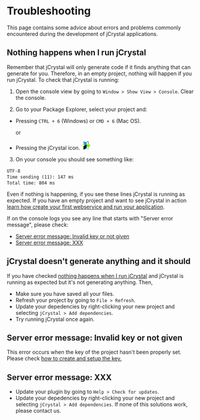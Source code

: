 # Troubleshooting

This page contains some advice about errors and problems commonly encountered during the development of jCrystal applications.

## Nothing happens when I run jCrystal

Remember that jCrystal will only generate code if it finds anything that can generate for you. Therefore, in an empty project, nothing will happen if you run jCrystal. 
To check that jCrystal is running:

1. Open the console view by going to `Window > Show View > Console`. Clear the console. 

2. Go to your Package Explorer, select your project and: 
- Pressing  `CTRL + 6` (Windows) or `CMD + 6` (Mac OS).

    or
- Pressing the jCrystal icon. <img src="../images/logo_min.png" alt="jCrystal Logo">

3. On your console you should see something like:

```
UTF-8
Time sending (11): 147 ms
Total time: 804 ms
```

Even if nothing is happening, if you see these lines jCrystal is running as expected. If you have an empty project and want to see jCrystal in action [learn how create your first webservice and run your application](run_test.md). 

If on the console logs you see any line that starts with "Server error message", please check: 
- [Server error message: Invalid key or not given](#server-error-message-invalid-key-or-not-given)
- [Server error message: XXX](#server-error-message-xxx)


## jCrystal doesn't generate anything and it should
If you have checked [nothing happens when I run jCrystal](#nothing-happens-when-i-run-jcrystal) and jCrystal is running as expected but it's not generating anything. Then,

- Make sure you have saved all your files.
- Refresh your project by going to `File > Refresh`.
- Update your depedencies by right-clicking your new project and selecting `jCrystal > Add dependencies`. 
- Try running jCrystal once again. 

## Server error message: Invalid key or not given
This error occurs when the key of the project hasn't been properly set. Please check [how to create and setup the key.](creating_project.md#create-and-setup-a-key)

## Server error message: XXX

- Update your plugin by going to `Help > Check for updates`.
- Update your depedencies by right-clicking your new project and selecting `jCrystal > Add dependencies`. 
If none of this solutions work, please contact us.
